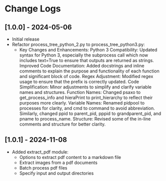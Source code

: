 # Change Logs

## [1.0.0] - 2024-05-06

- Initial release
- Refactor process_tree_python_2.py to process_tree_python3.py:
  - Key Changes and Enhancements:
    Python 3 Compatibility: Updated syntax for Python 3, especially the subprocess call which now includes text=True to ensure that outputs are returned as strings.
    Improved Code Documentation: Added docstrings and inline comments to explain the purpose and functionality of each function and significant block of code.
    Regex Adjustment: Modified regex usage to ensure that the prefix is correctly updated.
    Code Simplification: Minor adjustments to simplify and clarify variable names and structures.
    Function Names: Changed psaxo to get_process_info and hieraPrint to print_hierarchy to reflect their purposes more clearly.
    Variable Names: Renamed pidpool to processes for clarity, and cmd to command to avoid abbreviation. Similarly, changed ppid to parent_pid, pppid to grandparent_pid, and pname to process_name.
    Structure: Revised some of the in-line comments and structure for better clarity.

## [1.0.1] - 2024-11-08

- Added extract_pdf module:
  - Options to extract pdf content to a markdown file
  - Extract images from a pdf documents
  - Batch process pdf files
  - Specify input and output directories
